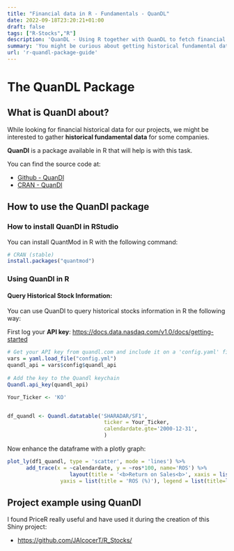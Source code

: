 ```yaml
---
title: "Financial data in R - Fundamentals - QuanDL"
date: 2022-09-18T23:20:21+01:00
draft: false
tags: ["R-Stocks","R"] 
description: 'QuanDL - Using R together with QuanDL to fetch financial data.'
summary: 'You might be curious about getting historical fundamental data on companies, for some project that you want to accomplish - QuanDL is an open source library that helps us with this task (provided the  API).'
url: 'r-quandl-package-guide'
---
```


# The QuanDL Package

## What is QuanDl about?

While looking for financial historical data for our projects, we might be interested to gather **historical fundamental data** for some companies.

**QuanDl** is a package available in R that will help is with this task.

You can find the source code at:

* [Github - QuanDl](https://github.com/quandl/quandl-r/ "GH {rel='nofollow'}")
* [CRAN - QuanDl](https://cran.r-project.org/web/packages/Quandl/index.html/ "CRAN {rel='nofollow'}")


## How to use the QuanDl package


### How to install QuanDl in RStudio


You can install QuantMod in R with the following command:

```r
# CRAN (stable)
install.packages("quantmod")
```


### Using QuanDl in R 

#### Query Historical Stock Information:

You can use QuanDl to query historical stocks information in R the following way:

First log your **API key**: https://docs.data.nasdaq.com/v1.0/docs/getting-started

```r
# Get your API key from quandl.com and include it on a 'config.yaml' file
vars = yaml.load_file("config.yml")
quandl_api = vars$config$quandl_api
 
# Add the key to the Quandl keychain
Quandl.api_key(quandl_api)
```

```r
Your_Ticker <- 'KO'


df_quandl <- Quandl.datatable('SHARADAR/SF1',
                               ticker = Your_Ticker,
                               calendardate.gte='2000-12-31',
                               )
```

Now enhance the dataframe with a plotly graph:

```r
plot_ly(df1_quandl, type = 'scatter', mode = 'lines') %>%
      add_trace(x = ~calendardate, y = ~ros*100, name='ROS') %>%
                    layout(title = '<b>Return on Sales<b>', xaxis = list(title = 'Date'), 
                 yaxis = list(title = 'ROS (%)'), legend = list(title=list(text='<b> Date </b>')))
```

## Project example using QuanDl

I found PriceR really useful and have used it during the creation of this Shiny project:

* <https://github.com/JAlcocerT/R_Stocks/>